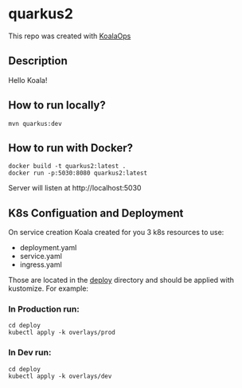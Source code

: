 # quarkus2

This repo was created with [KoalaOps](https://app.koalaops.com/)

## Description

Hello Koala!

## How to run locally?

```
mvn quarkus:dev
```

## How to run with Docker?

```
docker build -t quarkus2:latest .
docker run -p:5030:8080 quarkus2:latest
```

Server will listen at http://localhost:5030

## K8s Configuation and Deployment

On service creation Koala created for you 3 k8s resources to use:

- deployment.yaml
- service.yaml
- ingress.yaml

Those are located in the [deploy](deploy) directory and should be applied with kustomize. For example:

### In Production run: 

```
cd deploy
kubectl apply -k overlays/prod
```

### In Dev run: 

```
cd deploy
kubectl apply -k overlays/dev
```

